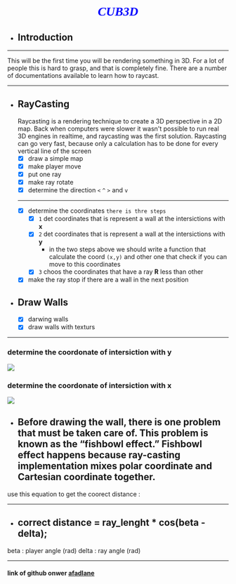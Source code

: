 
<div align="center">
  <h1 style="color:blue;font-family:serif;font-style:oblique">CUB3D</h1>
</div>

- ## Introduction

***
This will be the first time you will be rendering something in  3D. For a lot of people this is hard to grasp, and that is completely fine. There are a number of documentations available to learn how to raycast. 

***
- ## RayCasting
    Raycasting is a rendering technique to create a 3D perspective in a 2D map. Back when computers were slower it wasn't possible to run real 3D engines in realtime, and raycasting was the first solution. Raycasting can go very fast, because only a calculation has to be done for every vertical line of the screen
	- [x] draw a simple map
	- [x] make player move
	- [x] put one ray
	- [x] make ray rotate
	- [x] determine the direction `<` `^` `>` and `v`
	***
	- [x] determine the coordinates `there is thre steps`
		- [x] `1` det coordinates that is represent a wall at the intersictions with __x__
		- [x] `2` det coordinates that is represent a wall at the intersictions with __y__
			- in the two steps above we should write a function that calculate the coord `(x,y)`
				and other one that check if you can  move to this coordinates
		- [x] `3` choos the coordinates that have a ray __R__ less than other
	- [x] make the ray stop if there are a wall in the next position

- ## Draw Walls
	- [x] darwing walls
	- [x] draw walls with texturs
***
### determine the coordonate of intersiction with y
![](image2.png)
### determine the coordonate of intersiction with x
![](image3.png)
- ## Before drawing the wall, there is one problem that must be taken care of. This problem is known as the “fishbowl effect.” Fishbowl effect happens because ray-casting implementation mixes polar coordinate and Cartesian coordinate together.

use this equation to get the coorect distance :
***
- ## correct distance  = ray_lenght  * cos(beta - delta);
beta : player angle (rad)
delta : ray angle (rad)
***
#### link of github onwer [afadlane](https://github.com/Abdeladim-Fadlane)
